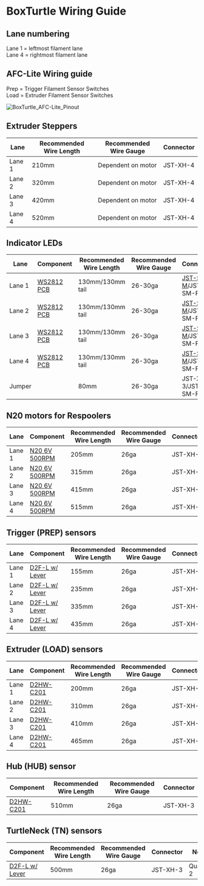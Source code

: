 # BoxTurtle Wiring Guide

## Lane numbering

Lane 1 = leftmost filament lane\
Lane 4  = rightmost filament lane

## AFC-Lite Wiring guide

Prep = Trigger Filament Sensor Switches\
Load = Extruder Filament Sensor Switches

![BoxTurtle_AFC-Lite_Pinout](https://github.com/user-attachments/assets/e5673f3d-611a-4a90-8ea7-614f6e67fffc)


## Extruder Steppers
| Lane | Recommended Wire Length | Recommended Wire Gauge | Connector |
| ---- | ----------- | --------- | ------------|
| Lane 1 | 210mm | Dependent on motor | JST-XH-4 |
| Lane 2 | 320mm | Dependent on motor | JST-XH-4 |
| Lane 3 | 420mm | Dependent on motor | JST-XH-4 |
| Lane 4 | 520mm | Dependent on motor | JST-XH-4 |

##  Indicator LEDs
| Lane | Component | Recommended Wire Length | Recommended Wire Gauge | Connector |
| ---- | ----------- | --------- | ------------| --------- |
| Lane 1 | [WS2812 PCB](WS2812_PCB.png) | 130mm/130mm tail | 26-30ga | [JST-SM-M](JST-XH_JST-SM.png)/JST-SM-F |
| Lane 2 | [WS2812 PCB](WS2812_PCB.png) | 130mm/130mm tail | 26-30ga | [JST-SM-M](JST-XH_JST-SM.png)/JST-SM-F |
| Lane 3 | [WS2812 PCB](WS2812_PCB.png) | 130mm/130mm tail | 26-30ga | [JST-SM-M](JST-XH_JST-SM.png)/JST-SM-F |
| Lane 4 | [WS2812 PCB](WS2812_PCB.png) | 130mm/130mm tail | 26-30ga | [JST-SM-M](JST-XH_JST-SM.png)/JST-SM-F |
| Jumper | |  80mm | 26-30ga | JST-XH-3/JST-SM-F |

##  N20 motors for Respoolers
| Lane | Component | Recommended Wire Length | Recommended Wire Gauge | Connector |
| ---- | ----------- | --------- | ------------| --------- |
| Lane 1 | [N20 6V 500RPM](N20_6V_500RPM.png) | 205mm | 26ga | JST-XH-2 |
| Lane 2 | [N20 6V 500RPM](N20_6V_500RPM.png) | 315mm | 26ga | JST-XH-2 |
| Lane 3 | [N20 6V 500RPM](N20_6V_500RPM.png) | 415mm | 26ga | JST-XH-2 |
| Lane 4 | [N20 6V 500RPM](N20_6V_500RPM.png) | 515mm | 26ga | JST-XH-2 |

## Trigger (PREP) sensors
| Lane | Component | Recommended Wire Length | Recommended Wire Gauge | Connector |
| ---- | ----------- | --------- | ------------| --------- |
| Lane 1 | [D2F-L w/ Lever](D2F_W-Lever.png) | 155mm | 26ga | JST-XH-3 |
| Lane 2 | [D2F-L w/ Lever](D2F_W-Lever.png) | 235mm | 26ga | JST-XH-3|
| Lane 3 | [D2F-L w/ Lever](D2F_W-Lever.png) | 335mm | 26ga | JST-XH-3 |
| Lane 4 | [D2F-L w/ Lever](D2F_W-Lever.png) | 435mm | 26ga | JST-XH-3 |

## Extruder (LOAD) sensors
| Lane | Component | Recommended Wire Length | Recommended Wire Gauge | Connector |
| ---- | ----------- | --------- | ------------| --------- |
| Lane 1 | [D2HW-C201](D2HW-C201H.png) | 200mm | 26ga | JST-XH-3 |
| Lane 2 | [D2HW-C201](D2HW-C201H.png) | 310mm | 26ga | JST-XH-3 |
| Lane 3 | [D2HW-C201](D2HW-C201H.png) | 410mm | 26ga | JST-XH-3 |
| Lane 4 | [D2HW-C201](D2HW-C201H.png) | 465mm | 26ga | JST-XH-3 |

## Hub (HUB) sensor
| Component | Recommended Wire Length | Recommended Wire Gauge | Connector |
| ----------- | --------- | ------------| --------- |
| [D2HW-C201](D2HW-C201H.png) | 510mm | 26ga | JST-XH-3 |

## TurtleNeck (TN) sensors
| Component | Recommended Wire Length | Recommended Wire Gauge | Connector | Notes |
| ----------- | --------- | ------------| --------- | ---- |
| [D2F-L w/ Lever](TN_D2L_500_X2.png)  | 500mm | 26ga | JST-XH-3 | Quantity 2 |
